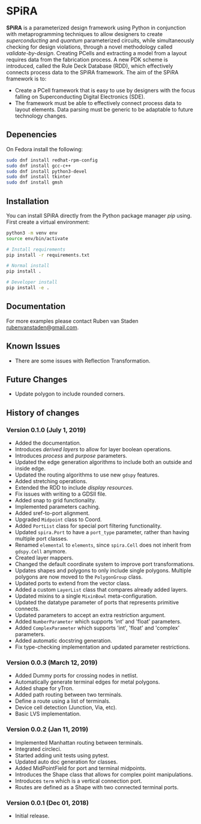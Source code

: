 # SPiRA

**SPiRA** is a parameterized design framework using Python in conjunction with metaprogramming
techniques to allow designers to create *superconducting* and *quantum* parameterized circuits,
while simultaneously checking for design violations, through a novel methodology called *validate-by-design*. 
Creating PCells and extracting a model from a layout requires data from the fabrication process. 
A new PDK scheme is introduced, called the Rule Deck Database (RDD), which effectively connects
process data to the SPiRA framework. The aim of the SPiRA framework is to:

* Create a PCell framework that is easy to use by designers with the focus falling on Superconducting Digital Electronics (SDE).
* The framework must be able to effectively connect process data to layout elements. Data parsing must be generic to be adaptable to future technology changes.

## Depenencies

On Fedora install the following:

```bash
sudo dnf install redhat-rpm-config
sudo dnf install gcc-c++
sudo dnf install python3-devel
sudo dnf install tkinter
sudo dnf install gmsh
```

## Installation

You can install SPiRA directly from the Python package manager *pip* using.
First create a virtual environment:

```bash
python3 -m venv env
source env/bin/activate

# Install requirements
pip install -r requirements.txt

# Normal install
pip install .

# Developer install
pip install -e .
```

## Documentation

<!-- The complete framework [documentation](https://spira.readthedocs.io/en/latest/overview.html) explains the basics of the RDD and PCell API. Note that the DRC and LVS modules are still being developed.
Examples of using the PCell implementation is given in [examples](https://github.com/rubenvanstaden/spira/tree/master/demo). -->
For more examples please contact Ruben van Staden <rubenvanstaden@gmail.com>.

## Known Issues
* There are some issues with Reflection Transformation.

## Future Changes
* Update polygon to include rounded corners.

## History of changes

### Version 0.1.0 (July 1, 2019)
* Added the documentation.
* Introduces *derived layers* to allow for layer boolean operations.
* Introduces *process* and *purpose* parameters.
* Updated the edge generation algorithms to include both an outside and inside edge.
* Updated the routing algorithms to use new ``gdspy`` features.
* Added stretching operations.
* Extended the RDD to include *display resources*.
* Fix issues with writing to a GDSII file.
* Added snap to grid functionality.
* Implemented parameters caching.
* Added sref-to-port alignment.
* Upgraded `Midpoint` class to Coord.
* Added `PortList` class for special port filtering functionality.
* Updated ``spira.Port`` to have a ``port_type`` parameter, rather than having multiple port classes.
* Renamed ``elemental`` to ``elements``, since ``spira.Cell`` does not inherit from ``gdspy.Cell`` anymore.
* Created layer mappers.
* Changed the default coordinate system to improve port transformations.
* Updates shapes and polygons to only include single polygons. Multiple polygons are now moved to the ``PolygonGroup`` class.
* Updated ports to extend from the vector class.
* Added a custom ``LayerList`` class that compares already added layers.
* Updated mixins to a single ``MixinBowl`` meta-configuration.
* Updated the datatype parameter of ports that represents primitive connects.
* Updated parameters to accept an extra restriction argument.
* Added ``NumberParameter`` which supports 'int' and 'float' parameters.
* Added ``ComplexParameter`` which supports 'int', 'float' and 'complex' parameters.
* Added automatic docstring generation.
* Fix type-checking implementation and updated parameter restrictions.

### Version 0.0.3 (March 12, 2019)
* Added Dummy ports for crossing nodes in netlist.
* Automatically generate terminal edges for metal polygons.
* Added shape for yTron.
* Added path routing between two terminals.
* Define a route using a list of terminals.
* Device cell detection (Junction, Via, etc).
* Basic LVS implementation.

### Version 0.0.2 (Jan 11, 2019)
* Implemented Manhattan routing between terminals.
* Integrated circleci.
* Started adding unit tests using pytest.
* Updated auto doc generation for classes.
* Added MidPointField for port and terminal midpoints.
* Introduces the Shape class that allows for complex point manipulations.
* Introduces `term` which is a vertical connection port.
* Routes are defined as a Shape with two connected terminal ports.

### Version 0.0.1 (Dec 01, 2018)
* Initial release.
